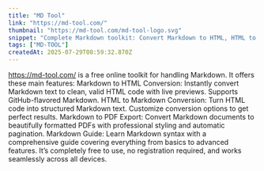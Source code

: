 ```yaml
---
title: "MD Tool"
link: "https://md-tool.com/"
thumbnail: "https://md-tool.com/md-tool-logo.svg"
snippet: "Complete Markdown toolkit: Convert Markdown to HTML, HTML to Markdown, and Markdown to PDF. Plus learn Markdown syntax with our comprehensive Markdown guide."
tags: ["MD-TOOL"]
createdAt: 2025-07-29T08:59:32.870Z
---
```

https://md-tool.com/ is a free online toolkit for handling Markdown. It offers these main features:
Markdown to HTML Conversion: Instantly convert Markdown text to clean, valid HTML code with live previews. Supports GitHub-flavored Markdown.
HTML to Markdown Conversion: Turn HTML code into structured Markdown text. Customize conversion options to get perfect results.
Markdown to PDF Export: Convert Markdown documents to beautifully formatted PDFs with professional styling and automatic pagination.
Markdown Guide: Learn Markdown syntax with a comprehensive guide covering everything from basics to advanced features.
It’s completely free to use, no registration required, and works seamlessly across all devices.
